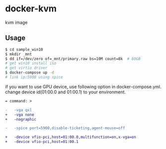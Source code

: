 # docker-kvm

kvm image

## Usage

```sh
$ cd sample_win10
$ mkdir _mnt
$ dd if=/dev/zero of=_mnt/primary.raw bs=10M count=8k  # 80GB
# get win10 install iso
# get virtio driver
$ docker-compose up -d
# link ip:5900 using spice
```

if you want to use GPU device, use following option in docker-compose.yml.
change device id(01:00.0 and 01:00.1) to your environment.

```diff
= command: >

-   -vga qxl
+   -vga none
+   -nographic

-   -spice port=5900,disable-ticketing,agent-mouse=off

+   -device vfio-pci,host=01:00.0,multifunction=on,x-vga=on
+   -device vfio-pci,host=01:00.1
```
